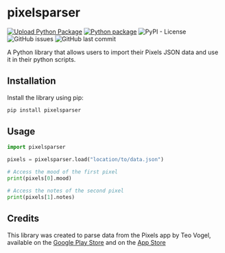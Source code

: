 # pixelsparser

[![Upload Python Package](https://github.com/pTinosq/pixelsparser/actions/workflows/python-publish.yml/badge.svg)](https://github.com/pTinosq/pixelsparser/actions/workflows/python-publish.yml)
[![Python package](https://github.com/pTinosq/pixelsparser/actions/workflows/python-package.yml/badge.svg)](https://github.com/pTinosq/pixelsparser/actions/workflows/python-package.yml)
![PyPI - License](https://img.shields.io/pypi/l/pixelsparser)
![GitHub issues](https://img.shields.io/github/issues/ptinosq/clipio)
![GitHub last commit](https://img.shields.io/github/last-commit/ptinosq/clipio)

A Python library that allows users to import their Pixels JSON data and use it in their python scripts.

## Installation

Install the library using pip:

```bash
pip install pixelsparser
```

## Usage

```python
import pixelsparser

pixels = pixelsparser.load("location/to/data.json")

# Access the mood of the first pixel
print(pixels[0].mood)

# Access the notes of the second pixel
print(pixels[1].notes)
```

## Credits

This library was created to parse data from the Pixels app by Teo Vogel, available on the [Google Play Store](https://play.google.com/store/apps/details?id=ar.teovogel.yip) and on the [App Store](https://apps.apple.com/sg/app/pixels-mental-health-and-mood/id1481910141)
